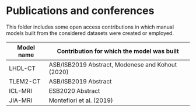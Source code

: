 # Publications and conferences

This folder includes some open access contributions in which manual models built from the considered datasets were created or employed.


| Model name | Contribution for which the model was built |
| --- | --- |
| LHDL-CT | ASB/ISB2019 Abstract, Modenese and Kohout (2020) |
| TLEM2-CT | ASB/ISB2019 Abstract |
| ICL-MRI | ESB2020 Abstract |
| JIA-MRI | Montefiori et al. (2019) |